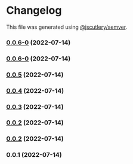 # Changelog

This file was generated using [@jscutlery/semver](https://github.com/jscutlery/semver).

### [0.0.6-0](https://github.com/yurikrupnik/nx-go-playground/compare/api-helpers-0.0.6-0...api-helpers-0.0.6-0) (2022-07-14)

### [0.0.6-0](https://github.com/yurikrupnik/nx-go-playground/compare/api-helpers-0.0.5...api-helpers-0.0.6-0) (2022-07-14)

### [0.0.5](https://github.com/yurikrupnik/nx-go-playground/compare/api-helpers-0.0.4...api-helpers-0.0.5) (2022-07-14)

### [0.0.4](https://github.com/yurikrupnik/nx-go-playground/compare/api-helpers-0.0.3...api-helpers-0.0.4) (2022-07-14)

### [0.0.3](https://github.com/yurikrupnik/nx-go-playground/compare/api-helpers-0.0.2...api-helpers-0.0.3) (2022-07-14)

### [0.0.2](https://github.com/yurikrupnik/nx-go-playground/compare/api-helpers-0.0.1...api-helpers-0.0.2) (2022-07-14)

### [0.0.2](https://github.com/yurikrupnik/nx-go-playground/compare/api-helpers-0.0.1...api-helpers-0.0.2) (2022-07-14)

### 0.0.1 (2022-07-14)
